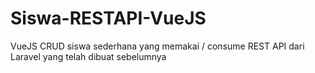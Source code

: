 # Siswa-RESTAPI-VueJS
VueJS CRUD siswa sederhana yang memakai / consume REST API dari Laravel yang telah dibuat sebelumnya
